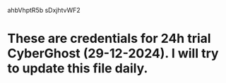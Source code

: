 ahbVhptR5b
sDxjhtvWF2
# These are credentials for 24h trial CyberGhost (29-12-2024). I will try to update this file daily.
